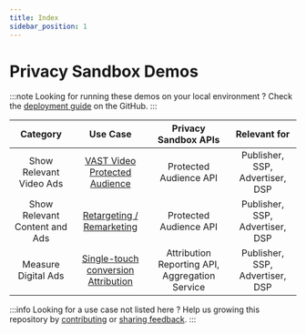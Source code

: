```yaml
---
title: Index
sidebar_position: 1
---
```


# Privacy Sandbox Demos

:::note Looking for running these demos on your local environment ? Check the
[deployment guide](https://github.com/privacysandbox/privacy-sandbox-demos/blob/main/README.md) on the GitHub. :::

|         **Category**          |                                **Use Case**                                |            **Privacy Sandbox APIs**            |        **Relevant for**         |
| :---------------------------: | :------------------------------------------------------------------------: | :--------------------------------------------: | :-----------------------------: |
|    Show Relevant Video Ads    |       [VAST Video Protected Audience](vast-video-protected-audience)       |             Protected Audience API             | Publisher, SSP, Advertiser, DSP |
| Show Relevant Content and Ads |            [Retargeting / Remarketing](retargeting-remarketing)            |             Protected Audience API             | Publisher, SSP, Advertiser, DSP |
|      Measure Digital Ads      | [Single-touch conversion Attribution](single-touch-conversion-attribution) | Attribution Reporting API, Aggregation Service | Publisher, SSP, Advertiser, DSP |

:::info Looking for a use case not listed here ? Help us growing this repository by
[contributing](https://github.com/privacysandbox/privacy-sandbox-demos/tree/main/docs/contribute) or
[sharing feedback](https://github.com/privacysandbox/privacy-sandbox-demos/issues). :::
